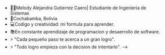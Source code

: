 -  👩‍💻Melody Alejandra Gutierrez Caero| Estudiante de Ingenieria de Sistemas
-  📍Cochabamba, Bolivia
-  💻Codigo y creatividad: mi formula para aprender.
-  📚En constante aprendizaje de programacion y desaerrollo de software.
- ⚡ "Cada pequeño paso te acerca a un gran logro".
- ⚡ "Todo logro empieza con la decision de intentarlo".
-->
